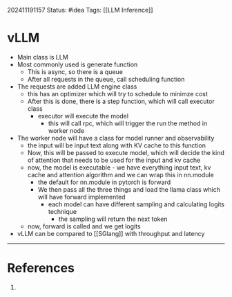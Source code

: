 202411191157
Status: #idea
Tags: [[LLM Inference]]

# vLLM

- Main class is LLM
- Most commonly used is generate function
	- This is async, so there is a queue
	- After all requests in the queue, call scheduling function
- The requests are added LLM engine class
	- this has an optimizer which will try to schedule to minimze cost
	- After this is done, there is a step function, which will call executor class
		- executor will execute the model 
			- this will call rpc, which will trigger the run the method in worker node
- The worker node will have a class for model runner and observability
	- the input will be input text along with KV cache to this function
	- Now, this will be passed to execute model, which will decide the kind of attention that needs to be used for the input and kv cache
	- now, the model is executable - we have everything input text, kv cache and attention algorithm and we can wrap this in nn.module
		- the default for nn.module in pytorch is forward
		- We then pass all the three things and load the llama class which will have forward implemented
			- each model can have different sampling and calculating logits technique
				- the sampling will return the next token
	- now, forward is called and we get logits
- vLLM can be compared to [[SGlang]] with throughput and latency
---
# References

1. 